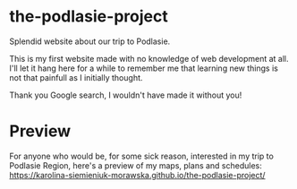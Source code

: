 # the-podlasie-project
Splendid website about our trip to Podlasie.

This is my first website made with no knowledge of web development at all. I'll let it hang here for a while to remember me that learning new things is not that painfull as I initially thought.

Thank you Google search, I wouldn't have made it without you!

# Preview 
For anyone who would be, for some sick reason, interested in my trip to Podlasie Region, here's a preview of my maps, plans and schedules:
https://karolina-siemieniuk-morawska.github.io/the-podlasie-project/

